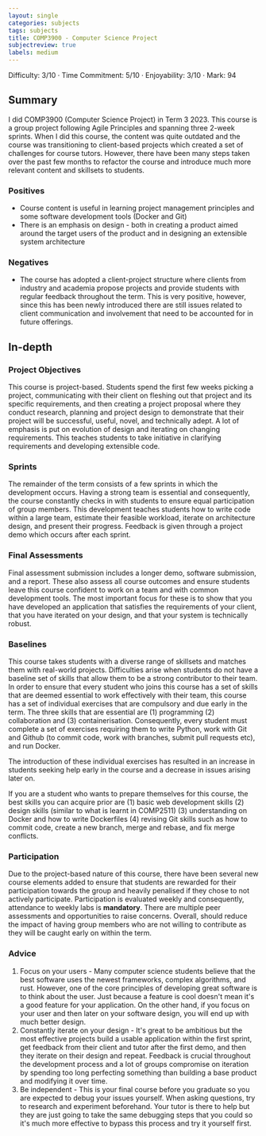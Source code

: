 ```yaml
---
layout: single
categories: subjects
tags: subjects
title: COMP3900 - Computer Science Project
subjectreview: true
labels: medium
---
```


Difficulty: 3/10 · Time Commitment: 5/10 · Enjoyability: 3/10 · Mark: 94

## Summary

I did COMP3900 (Computer Science Project) in Term 3 2023. This course is a group project following Agile Principles and spanning three 2-week sprints. When I did this course, the content was quite outdated and the course was transitioning to client-based projects which created a set of challenges for course tutors. However, there have been many steps taken over the past few months to refactor the course and introduce much more relevant content and skillsets to students.

### Positives

- Course content is useful in learning project management principles and some software development tools (Docker and Git)
- There is an emphasis on design - both in creating a product aimed around the target users of the product and in designing an extensible system architecture

### Negatives

- The course has adopted a client-project structure where clients from industry and academia propose projects and provide students with regular feedback throughout the term. This is very positive, however, since this has been newly introduced there are still issues related to client communication and involvement that need to be accounted for in future offerings.

## In-depth

### Project Objectives
This course is project-based. Students spend the first few weeks picking a project, communicating with their client on fleshing out that project and its specific requirements, and then creating a project proposal where they conduct research, planning and project design to demonstrate that their project will be successful, useful, novel, and technically adept. A lot of emphasis is put on evolution of design and iterating on changing requirements. This teaches students to take initiative in clarifying requirements and developing extensible code.

### Sprints

The remainder of the term consists of a few sprints in which the development occurs. Having a strong team is essential and consequently, the course constantly checks in with students to ensure equal participation of group members. This development teaches students how to write code within a large team, estimate their feasible workload, iterate on architecture design, and present their progress. Feedback is given through a project demo which occurs after each sprint.

### Final Assessments

Final assessment submission includes a longer demo, software submission, and a report. These also assess all course outcomes and ensure students leave this course confident to work on a team and with common development tools. The most important focus for these is to show that you have developed an application that satisfies the requirements of your client, that you have iterated on your design, and that your system is technically robust.

### Baselines

This course takes students with a diverse range of skillsets and matches them with real-world projects. Difficulties arise when students do not have a baseline set of skills that allow them to be a strong contributor to their team. In order to ensure that every student who joins this course has a set of skills that are deemed essential to work effectively with their team, this course has a set of individual exercises that are compulsory and due early in the term. The three skills that are essential are (1) programming (2) collaboration and (3) containerisation. Consequently, every student must complete a set of exercises requiring them to write Python, work with Git and Github (to commit code, work with branches, submit pull requests etc), and run Docker.

The introduction of these individual exercises has resulted in an increase in students seeking help early in the course and a decrease in issues arising later on.

If you are a student who wants to prepare themselves for this course, the best skills you can acquire prior are (1) basic web development skills (2) design skills (similar to what is learnt in COMP2511) (3) understanding on Docker and how to write Dockerfiles (4) revising Git skills such as  how to commit code, create a new branch, merge and rebase, and fix merge conflicts.

### Participation

Due to the project-based nature of this course, there have been several new course elements added to ensure that students are rewarded for their participation towards the group and heavily penalised if they chose to not actively participate. Participation is evaluated weekly and consequently, attendance to weekly labs is **mandatory**. There are multiple peer assessments and opportunities to raise concerns. Overall, should reduce the impact of having group members who are not willing to contribute as they will be caught early on within the term.

### Advice

1. Focus on your users - Many computer science students believe that the best software uses the newest frameworks, complex algorithms, and rust. However, one of the core principles of developing great software is to think about the user. Just because a feature is cool doesn't mean it's a good feature for your application. On the other hand, if you focus on your user and then later on your software design, you will end up with much better design.
2. Constantly iterate on your design - It's great to be ambitious but the most effective projects build a usable application within the first sprint, get feedback from their client and tutor after the first demo, and then they iterate on their design and repeat. Feedback is crucial throughout the development process and a lot of groups compromise on iteration by spending too long perfecting something than building a base product and modifying it over time.
3. Be independent - This is your final course before you graduate so you are expected to debug your issues yourself. When asking questions, try to research and experiment beforehand. Your tutor is there to help but they are just going to take the same debugging steps that you could so it's much more effective to bypass this process and try it yourself first.